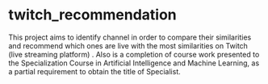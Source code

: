 # twitch_recommendation
This project aims to identify channel  in order to compare their similarities and recommend which ones are live with the most similarities on Twitch (live streaming platform) . Also is a completion of course work presented to the Specialization Course in Artificial Intelligence and Machine Learning, as a partial requirement to obtain the title of Specialist.
